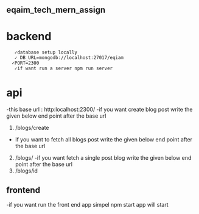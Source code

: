 ## eqaim_tech_mern_assign
# backend 
```
   ✓database setup locally
   ✓ DB_URL=mongodb://localhost:27017/eqiam
  ✓PORT=2300
   ✓if want run a server npm run server
```
# api
-this base url : http:localhost:2300/
-if you want create blog post write the given below end point after the base url
1. /blogs/create

- if you  want to fetch all blogs post write the given below end point after the base url
2. /blogs/
-if you want  fetch a single post blog write the given below end point after the base url
3. /blogs/id

## frontend 
-if you want run the front end app simpel npm start app will start
